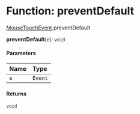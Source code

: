 # Function: preventDefault

[MouseTouchEvent](/en/auto-docs/free-layout-editor/modules/MouseTouchEvent.md).preventDefault

**preventDefault**(`e`): `void`

#### Parameters

| Name | Type |
| :------ | :------ |
| `e` | `Event` | `MouseEvent` | `TouchEvent` | `MouseEvent`<`Element`, `MouseEvent`> | `TouchEvent`<`Element`> |

#### Returns

`void`
